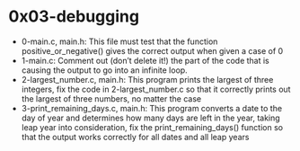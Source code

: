 # 0x03-debugging
* 0-main.c, main.h: This file must test that the function positive_or_negative() gives the correct output when given a case of 0
* 1-main.c: Comment out (don’t delete it!) the part of the code that is causing the output to go into an infinite loop.
* 2-largest_number.c, main.h: This program prints the largest of three integers, fix the code in 2-largest_number.c so that it correctly prints out the largest of three numbers, no matter the case
* 3-print_remaining_days.c, main.h: This program converts a date to the day of year and determines how many days are left in the year, taking leap year into consideration, fix the print_remaining_days() function so that the output works correctly for all dates and all leap years

